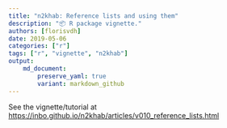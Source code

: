 ```yaml
---
title: "n2khab: Reference lists and using them"
description: "📦 R package vignette."
authors: [florisvdh]
date: 2019-05-06
categories: ["r"]
tags: ["r", "vignette", "n2khab"]
output: 
    md_document:
        preserve_yaml: true
        variant: markdown_github
---
```


See the vignette/tutorial at <https://inbo.github.io/n2khab/articles/v010_reference_lists.html>
